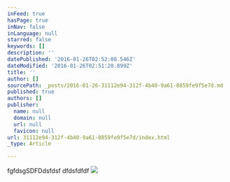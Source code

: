 ```yaml
---
inFeed: true
hasPage: true
inNav: false
inLanguage: null
starred: false
keywords: []
description: ''
datePublished: '2016-01-26T02:52:08.546Z'
dateModified: '2016-01-26T02:51:20.899Z'
title: ''
author: []
sourcePath: _posts/2016-01-26-31112e94-312f-4b40-9a61-0859fe9f5e7d.md
published: true
authors: []
publisher:
  name: null
  domain: null
  url: null
  favicon: null
url: 31112e94-312f-4b40-9a61-0859fe9f5e7d/index.html
_type: Article

---
```

fgfdsgSDFDdsfdsf dfdsfdfdf
![](https://s3-us-west-2.amazonaws.com/the-grid-img/p/b3210d6b2b63b674acc0029f02e1955a1a451315.jpg)
